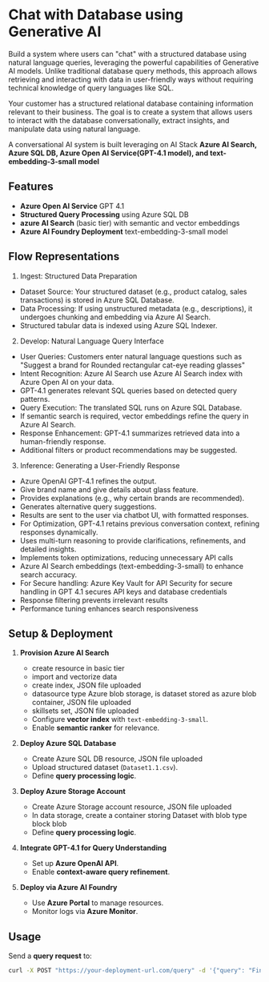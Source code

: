 # Chat with Database using Generative AI  
Build a system where users can "chat" with a structured database using natural language queries, leveraging the powerful capabilities of Generative AI models. Unlike traditional database query methods, this approach allows retrieving and interacting with data in user-friendly ways without requiring technical knowledge of query languages like SQL.

Your customer has a structured relational database containing information relevant to their business. The goal is to create a system that allows users to interact with the database conversationally, extract insights, and manipulate data using natural language.

A conversational AI system is built leveraging on AI Stack **Azure AI Search, Azure SQL DB, Azure Open AI Service(GPT-4.1 model), and text-embedding-3-small model** 

## Features  

-  **Azure Open AI Service**  GPT 4.1 
-  **Structured Query Processing** using Azure SQL DB  
-  **azure AI Search** (basic tier) with semantic and vector embeddings 
-  **Azure AI Foundry Deployment**  text-embedding-3-small model

## Flow Representations
1. Ingest: Structured Data Preparation
- Dataset Source: Your structured dataset (e.g., product catalog, sales transactions) is stored in Azure SQL Database.
- Data Processing: If using unstructured metadata (e.g., descriptions), it undergoes chunking and embedding via Azure AI Search.
- Structured tabular data is indexed using Azure SQL Indexer.

2. Develop: Natural Language Query Interface
- User Queries: Customers enter natural language questions such as "Suggest a brand for Rounded rectangular cat-eye reading glasses"
- Intent Recognition: Azure AI Search use Azure AI Search index with Azure Open AI on your data.
- GPT-4.1 generates relevant SQL queries based on detected query patterns.
- Query Execution: The translated SQL runs on Azure SQL Database.
-	If semantic search is required, vector embeddings refine the query in Azure AI Search.
- Response Enhancement: GPT-4.1 summarizes retrieved data into a human-friendly response.
-	Additional filters or product recommendations may be suggested.

3. Inference: Generating a User-Friendly Response
-	Azure OpenAI GPT-4.1 refines the output.
-	Give brand name and give details about glass feature.
-	Provides explanations (e.g., why certain brands are recommended).
-	Generates alternative query suggestions.
-	Results are sent to the user via chatbot UI, with formatted responses.
-	For Optimization, GPT-4.1 retains previous conversation context, refining responses dynamically.
- Uses multi-turn reasoning to provide clarifications, refinements, and detailed insights.
- Implements token optimizations, reducing unnecessary API calls
- Azure AI Search embeddings (text-embedding-3-small) to enhance search accuracy.
- For Secure handling:	Azure Key Vault for API Security for secure handling in GPT 4.1 secures API keys and database credentials
-	Response filtering prevents irrelevant results
-	Performance tuning enhances search responsiveness

## Setup & Deployment  
1. **Provision Azure AI Search**
   - create resource in basic tier
   - import and vectorize data
   - create index, JSON file uploaded
   - datasource type Azure blob storage, is dataset stored as azure blob container, JSON file uploaded
   - skillsets set, JSON file uploaded
   - Configure **vector index** with `text-embedding-3-small`.  
   - Enable **semantic ranker** for relevance.  

3. **Deploy Azure SQL Database**
   - Create Azure SQL DB resource, JSON file uploaded
   - Upload structured dataset (`Dataset1.1.csv`).  
   - Define **query processing logic**.

4. **Deploy Azure Storage Account**
   - Create Azure Storage account resource, JSON file uploaded
   - In data storage, create a container storing Dataset with blob type block blob  
   - Define **query processing logic**.  

5. **Integrate GPT-4.1 for Query Understanding**  
   - Set up **Azure OpenAI API**.  
   - Enable **context-aware query refinement**.  

6. **Deploy via Azure AI Foundry**  
   - Use **Azure Portal** to manage resources.  
   - Monitor logs via **Azure Monitor**.  

## Usage  
Send a **query request** to:  
```bash
curl -X POST "https://your-deployment-url.com/query" -d '{"query": "Find me sunglasses under $50"}' -H "Content-Type: application/json"
